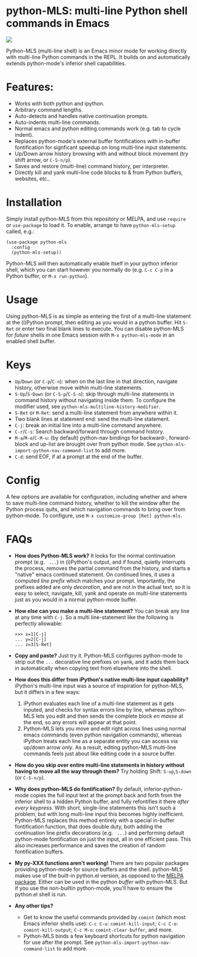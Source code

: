 # python-MLS: multi-line Python shell commands in Emacs

<img src="https://user-images.githubusercontent.com/93749/134784188-7ac9ee9d-8e29-4c7f-82d7-2881e96d4bd2.gif">

Python-MLS (multi-line shell) is an Emacs minor mode for working directly with multi-line Python commands in the REPL. It builds on and automatically extends python-mode's inferior shell capabilities.

# Features:

- Works with both python and ipython.
- Arbitrary command lengths.
- Auto-detects and handles native continuation prompts.
- Auto-indents multi-line commands.
- Normal emacs and python editing commands work (e.g. tab to cycle indent).
- Replaces python-mode's external buffer fontifications with in-buffer
  fontification for signficant speedup on long multi-line input statements.
- Up/Down arrow history browsing with and without block movement
  (try shift arrow, or `C-S-n/p`).
- Saves and restore (multi-line) command history, per interpreter.
- Directly kill and yank multi-line code blocks to & from Python
  buffers, websites, etc..
  
# Installation

Simply install python-MLS from this repository or MELPA, and use `require` or `use-package` to load it.  To enable, arrange to have `python-mls-setup` called, e.g.:

```elisp
(use-package python-mls
  :config
  (python-mls-setup))
```

Python-MLS will then  automatically enable itself in your python inferior shell, which you can start however you normally do (e.g. `C-c C-p` in a Python buffer, or `M-x run-python`).  

# Usage

Using python-MLS is as simple as entering the first of a multi-line statement at the (i)Python prompt, then editing as you would in a python buffer.  Hit `S-Ret` or enter two final blank lines to execute. You can disable python-MLS for _future_ shells in one Emacs session with `M-x python-mls-mode` in an enabled shell buffer. 

# Keys

- `Up`/`Down` (or `C-p`/`C-n`): when on the last line in that direction, navigate history, otherwise move _within_ multi-line statements. 
-  `S-Up`/`S-Down` (or `C-S-p`/`C-S-n`): skip through multi-line statements in command history without navigating inside them.  To configure the modifier used, see `python-mls-multiline-history-modifier`. 
- `S-Ret` or `M-Ret`: send a multi-line statement from anywhere within it.
-  Two blank lines at statement end: send the multi-line statement.
- `C-j`: break an initial line into a multi-line command anywhere. 
- `C-r`/`C-s`: Search backward/forward through command history. 
- `M-a`/`M-e`/`C-M-u`: (by default) python-nav bindings for backward-, forward-block and up-list are brought over from python mode.  See `python-mls-import-python-nav-command-list` to add more. 
- `C-d`: send EOF, if at a prompt at the end of the buffer. 

# Config

A few options are available for configuration, including whether and where to save multi-line command history, whether to kill the window after the Python process quits, and which navigation commands to bring over from python-mode.  To configure, use `M-x customize-group [Ret] python-mls`. 

# FAQs

- **How does Python-MLS work?** It looks for the normal continuation prompt (e.g. ` ...`) in (i)Python's output, and if found, quietly interrupts the process, removes the partial command from the history, and starts a "native" emacs continued statement. On continued lines, it uses a computed _line prefix_ which matches your prompt.  Importantly, the prefixes added are only _decoration_, and are not in the actual text, so it is easy to select, navigate, kill, yank and operate on multi-line statements just as you would in a normal python-mode buffer.

- **How else can you make a multi-line statement?** You can break any line at any time with `C-j`.  So a multi line-statement like the following is perfectly allowable:
  ```
  >>> x=1[C-j]
  ... y=2[C-j]
  ... z=3[S-Ret]
  ```

- **Copy and paste?** Just try it.  Python-MLS configures python-mode to strip out the `...` decorative line prefixes on yank, and it adds them back in automatically when copying text from elsewhere into the shell.

- **How does this differ from iPython's native multi-line input capability?** iPython's multi-line input was a source of inspiration for python-MLS, but it differs in a few ways: 

  1. iPython evaluates each line of a multi-line statement as it gets inputed, and checks for syntax errors line by line, whereas python-MLS lets you edit and then sends the complete block _en masse_ at the end, so any errors will appear at that point.  
  3. Python-MLS lets you move and edit right across lines using normal emacs commands (even python navigation commands), whereas iPython treats each line as a separate entity you can access via up/down arrow _only_.  As a result, editing python-MLS multi-line commands feels just about like editing code in a source buffer. 

- **How do you skip over entire multi-line statements in history without having to move all the way through them?** Try holding Shift: `S-up`,`S-down` (or `C-S-n/p`).

- **Why does python-MLS do fontification?** By default, inferior-python-mode copies the full input text at the prompt back and forth from the inferior shell to a hidden Python buffer, and fully refontifies it there _after every keypress_.  With short, single-line statements this isn't such a problem, but with long multi-line input this becomes highly inefficient. Python-MLS replaces this method entirely with a special in-buffer fontification function, that does double duty, both adding the continuation line prefix decorations (e.g. ` ...`) and performing default python-mode fontification on just the input, all in one efficient pass.  This also increases performance and saves the creation of random fontification buffers.

- **My py-XXX functions aren't working!** There are two popular packages providing python-mode for source buffers and the shell.  python-MLS makes use of the built-in python.el version, as opposed to the [MELPA package](https://melpa.org/#/python-mode).  Either can be used in the python _buffer_ with python-MLS. But if you use the non-builtin python-mode, you'll have to ensure the python.el shell is run.  

- **Any other tips?**  
   - Get to know the useful commands provided by `comint` (which most Emacs inferior shells use): `C-c C-u`: `comint-kill-input`; `C-c C-o`: `comint-kill-output`; `C-c M-o`: `comint-clear-buffer`, and more.
   - Python-MLS binds a few keyboard shortcuts for python navigation for use after the prompt. See `python-mls-import-python-nav-command-list` to add more. 

